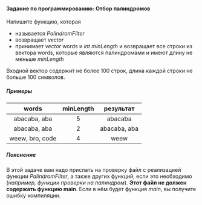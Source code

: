 #### Задание по программированию: Отбор палиндромов ####

Напишите функцию, которая

* называется *PalindromFilter*
* возвращает *vector<string>*
* принимает *vector<string>* words и *int minLength* и возвращает все строки из вектора words, которые являются палиндромами и имеют длину не меньше *minLength*

Входной вектор содержит не более 100 строк, длина каждой строки не больше 100 символов.

##### Примеры #####

|              words             |            minLength           |            результат           |
|:------------------------------:|:------------------------------:|:------------------------------:|
| abacaba, aba                   | 5                              |  abacaba                       |
| abacaba, aba                   | 2                              |  abacaba, aba                  |
| weew, bro, code                | 4                              |  weew                          |

##### Пояснение #####
В этой задаче вам надо прислать на проверку файл с реализацией функции *PalindromFilter*, а также других функций, если это необходимо (*например, функции проверки на палиндром*). **Этот файл не должен содержать функцию main**. Если в нём будет функция *main*, вы получите ошибку компиляции.

